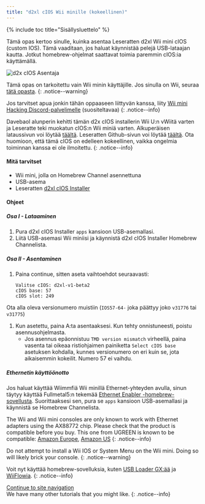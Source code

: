 ```yaml
---
title: "d2xl cIOS Wii minille (kokeellinen)"
---
```


{% include toc title="Sisällysluettelo" %}

Tämä opas kertoo sinulle, kuinka asentaa Leseratten d2xl Wii mini cIOS (custom IOS). Tämä vaaditaan, jos haluat käynnistää pelejä USB-lataajan kautta. Jotkut homebrew-ohjelmat saattavat toimia paremmin cIOS:ia käyttämällä.

![d2x cIOS Asentaja](/images/cIOS.png)

Tämä opas on tarkoitettu vain Wii minin käyttäjille. Jos sinulla on Wii, seuraa [tätä opasta](cios).
{: .notice--warning}

Jos tarvitset apua jonkin tähän oppaaseen liittyvän kanssa, liity [Wii mini Hacking Discord-palvelimelle](https://discord.gg/6ryxnkS) (suositeltavaa)
{: .notice--info}

Davebaol alunperin kehitti tämän d2x cIOS installerin Wii U:n vWiitä varten ja Leseratte teki muokatun cIOS:n Wii miniä varten. Alkuperäisen lataussivun voi löytää [täältä](https://wii.leseratte10.de/d2xl-cIOS/). Leseratten Github-sivun voi löytää [täältä](https://github.com/Leseratte10/d2xl-cios). Ota huomioon, että tämä cIOS on edelleen kokeellinen, vaikka ongelmia toiminnan kanssa ei ole ilmoitettu.
{: .notice--info}

#### Mitä tarvitset

* Wii mini, jolla on Homebrew Channel asennettuna
* USB-asema
* Leseratten [d2xl cIOS Installer](/assets/files/d2xl_wii_mini_cIOS_installer_v1_beta2.zip)

#### Ohjeet

##### Osa I - Lataaminen

1. Pura d2xl cIOS Installer `apps` kansioon USB-asemallasi.
1. Liitä USB-asemasi Wii miniisi ja käynnistä d2xl cIOS Installer Homebrew Channelista.

##### Osa II - Asentaminen

1. Paina continue, sitten aseta vaihtoehdot seuraavasti:
    ```
    Valitse cIOS: d2xl-v1-beta2
    cIOS base: 57
    cIOS slot: 249
    ```
Ota alla oleva versionumero muistiin (`IOS57-64-` joka päättyy joko `v31776` tai `v31775`)
1. Kun asetettu, paina A:ta asentaaksesi. Kun tehty onnistuneesti, poistu asennusohjelmasta.
   - Jos asennus epäonnistuu `TMD version mismatch` virheellä, paina vasenta tai oikeaa ristiohjaimen painiketta `Select cIOS base` asetuksen kohdalla, kunnes versionumero on eri kuin se, jota aikaisemmin kokeilit. Numero 57 ei vaihdu.


##### Ethernetin käyttöönotto
Jos haluat käyttää Wiimmfiä Wii minillä Ethernet-yhteyden avulla, sinun täytyy käyttää Fullmetal5:n tekemää [Ethernet Enabler -homebrew-sovellusta](/assets/files/Wii_Mini_Ethernet_Enable.zip). Suorittaaksesi sen, pura se `apps` kansioon USB-asemallasi ja käynnistä se Homebrew Channelista.

The Wii and Wii mini consoles are only known to work with Ethernet adapters using the AX88772 chip. Please check that the product is compatible before you buy. This one from UGREEN is known to be compatible: [Amazon Europe](https://www.amazon.de/dp/B00MYT481C), [Amazon US](https://www.amazon.com/dp/B08DRKYKMM/)
{: .notice--info}

Do not attempt to install a Wii IOS or System Menu on the Wii mini. Doing so will likely brick your console.
{: .notice--warning}

Voit nyt käyttää homebrew-sovelluksia, kuten [USB Loader GX:ää](usbloadergx) ja [WiiFlowia](wiiflow).
{: .notice--info}

[Continue to site navigation](site-navigation)<br> We have many other tutorials that you might like.
{: .notice--info}
